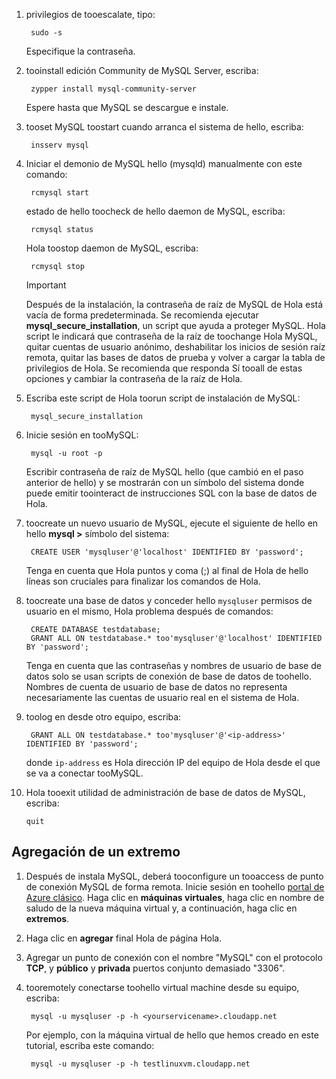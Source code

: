
1. privilegios de tooescalate, tipo:
   
        sudo -s
   
    Especifique la contraseña.
2. tooinstall edición Community de MySQL Server, escriba:
   
        zypper install mysql-community-server
   
    Espere hasta que MySQL se descargue e instale.
3. tooset MySQL toostart cuando arranca el sistema de hello, escriba:
   
        insserv mysql
4. Iniciar el demonio de MySQL hello (mysqld) manualmente con este comando:
   
        rcmysql start
   
    estado de hello toocheck de hello daemon de MySQL, escriba:
   
        rcmysql status
   
    Hola toostop daemon de MySQL, escriba:
   
        rcmysql stop
   
   > [!IMPORTANT]
   > Después de la instalación, la contraseña de raíz de MySQL de Hola está vacía de forma predeterminada. Se recomienda ejecutar **mysql\_secure\_installation**, un script que ayuda a proteger MySQL. Hola script le indicará que contraseña de la raíz de toochange Hola MySQL, quitar cuentas de usuario anónimo, deshabilitar los inicios de sesión raíz remota, quitar las bases de datos de prueba y volver a cargar la tabla de privilegios de Hola. Se recomienda que responda Sí tooall de estas opciones y cambiar la contraseña de la raíz de Hola.
   > 
   > 
5. Escriba este script de Hola toorun script de instalación de MySQL:
   
        mysql_secure_installation
6. Inicie sesión en tooMySQL:
   
        mysql -u root -p
   
    Escribir contraseña de raíz de MySQL hello (que cambió en el paso anterior de hello) y se mostrarán con un símbolo del sistema donde puede emitir toointeract de instrucciones SQL con la base de datos de Hola.
7. toocreate un nuevo usuario de MySQL, ejecute el siguiente de hello en hello **mysql >** símbolo del sistema:
   
        CREATE USER 'mysqluser'@'localhost' IDENTIFIED BY 'password';
   
    Tenga en cuenta que Hola puntos y coma (;) al final de Hola de hello líneas son cruciales para finalizar los comandos de Hola.
8. toocreate una base de datos y conceder hello `mysqluser` permisos de usuario en el mismo, Hola problema después de comandos:
   
        CREATE DATABASE testdatabase;
        GRANT ALL ON testdatabase.* too'mysqluser'@'localhost' IDENTIFIED BY 'password';
   
    Tenga en cuenta que las contraseñas y nombres de usuario de base de datos solo se usan scripts de conexión de base de datos de toohello.  Nombres de cuenta de usuario de base de datos no representa necesariamente las cuentas de usuario real en el sistema de Hola.
9. toolog en desde otro equipo, escriba:
   
        GRANT ALL ON testdatabase.* too'mysqluser'@'<ip-address>' IDENTIFIED BY 'password';
   
    donde `ip-address` es Hola dirección IP del equipo de Hola desde el que se va a conectar tooMySQL.
10. Hola tooexit utilidad de administración de base de datos de MySQL, escriba:
    
        quit

## <a name="add-an-endpoint"></a>Agregación de un extremo
1. Después de instala MySQL, deberá tooconfigure un tooaccess de punto de conexión MySQL de forma remota. Inicie sesión en toohello [portal de Azure clásico][AzurePortal]. Haga clic en **máquinas virtuales**, haga clic en nombre de saludo de la nueva máquina virtual y, a continuación, haga clic en **extremos**.
2. Haga clic en **agregar** final Hola de página Hola.
3. Agregar un punto de conexión con el nombre "MySQL" con el protocolo **TCP**, y **público** y **privada** puertos conjunto demasiado "3306".
4. tooremotely conectarse toohello virtual machine desde su equipo, escriba:
   
        mysql -u mysqluser -p -h <yourservicename>.cloudapp.net
   
    Por ejemplo, con la máquina virtual de hello que hemos creado en este tutorial, escriba este comando:
   
        mysql -u mysqluser -p -h testlinuxvm.cloudapp.net

[MySQLDocs]: http://dev.mysql.com/doc/
[AzurePortal]: http://manage.windowsazure.com

[Image9]: ./media/install-and-run-mysql-on-opensuse-vm/LinuxVmAddEndpointMySQL.png
